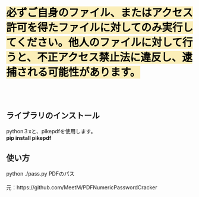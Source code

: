 <h1><span style="color: #000000; background-color: #fbeeb8;">必ずご自身のファイル、またはアクセス許可を得たファイルに対してのみ実行してください。他人のファイルに対して行うと、不正アクセス禁止法に違反し、逮捕される可能性があります。</span></h1>
<br><br>
<h2>ライブラリのインストール</h2>
python３xと、pikepdfを使用します。
<br>
<strong>pip install pikepdf</strong>

<h2>使い方</h2>
python ./pass.py PDFのパス
<br><br>
元：https://github.com/MeetM/PDFNumericPasswordCracker



